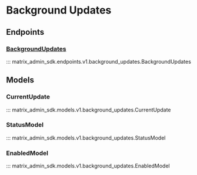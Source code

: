 # Background Updates

## Endpoints
### [BackgroundUpdates](https://matrix-org.github.io/synapse/latest/usage/administration/admin_api/background_updates.html)
::: matrix_admin_sdk.endpoints.v1.background_updates.BackgroundUpdates

## Models
### CurrentUpdate
::: matrix_admin_sdk.models.v1.background_updates.CurrentUpdate
### StatusModel
::: matrix_admin_sdk.models.v1.background_updates.StatusModel
### EnabledModel
::: matrix_admin_sdk.models.v1.background_updates.EnabledModel
